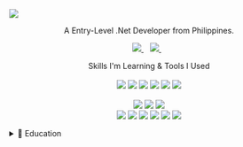 <img src="https://github.com/ceddvy/ceddvy/assets/104047170/cfed48d5-8f83-48ac-b9de-8797fb45c0aa"/>


<p align='center'>
  A Entry-Level .Net Developer from Philippines.
</p>


<p align='center'>
  
  <a href="https://www.linkedin.com/in/john-cedric-bernardo/">
    <img src="https://img.shields.io/badge/linkedin-%230077B5.svg?&style=for-the-badge&logo=linkedin&logoColor=white" />
  </a>&nbsp;&nbsp;
  <a href="https://stackoverflow.com/users/15308835/ceddvy">
    <img src="https://img.shields.io/badge/Stack_Overflow-FE7A16?style=for-the-badge&logo=stack-overflow&logoColor=white" />
  </a>&nbsp;&nbsp;
<p>
  
<p align='center'>
  Skills I'm Learning & Tools I Used<br/><br/>
  
  <img src="https://img.shields.io/badge/C%2B%2B-00599C?style=for-the-badge&logo=c%2B%2B&logoColor=white" />
  <img src="https://img.shields.io/badge/C%23-239120?style=for-the-badge&logo=c-sharp&logoColor=white" />
  <img src="https://img.shields.io/badge/HTML5-E34F26?style=for-the-badge&logo=html5&logoColor=white" />
  <img src="https://img.shields.io/badge/CSS3-1572B6?style=for-the-badge&logo=css3&logoColor=white" />
  <img src="https://img.shields.io/badge/JavaScript-323330?style=for-the-badge&logo=javascript&logoColor=F7DF1E" /> 
  <img src="https://img.shields.io/badge/Xamarin-3498DB?style=for-the-badge&logo=xamarin&logoColor=white" /> <br/><br/>
  
  <img src="https://img.shields.io/badge/.NET-512BD4?style=for-the-badge&logo=dotnet&logoColor=white" />
  <img src="https://img.shields.io/badge/Bootstrap-563D7C?style=for-the-badge&logo=bootstrap&logoColor=white" /> 
  <img src="https://img.shields.io/badge/React-20232A?style=for-the-badge&logo=react&logoColor=61DAFB" /> <br/>
  
  <img src="https://img.shields.io/badge/Eclipse-2C2255?style=for-the-badge&logo=eclipse&logoColor=white" /> 
  <img src="https://img.shields.io/badge/sublime_text-%23575757.svg?&style=for-the-badge&logo=sublime-text&logoColor=important" /> 
  <img src="https://img.shields.io/badge/VSCode-0078D4?style=for-the-badge&logo=visual%20studio%20code&logoColor=white" /> 
  <img src="https://img.shields.io/badge/Visual_Studio-5C2D91?style=for-the-badge&logo=visual%20studio&logoColor=white" />
  <img src="https://img.shields.io/badge/Arduino-00979D?style=for-the-badge&logo=Arduino&logoColor=white" />
  <img src="https://img.shields.io/badge/GIT-E44C30?style=for-the-badge&logo=git&logoColor=white" />
  
<p>
  
 <details>
   <summary>📃 Education</summary>
   
   - **BS Computer Engineering** (2019-2023)\
   📍 **Rizal Technological University** - Mandaluyong, Philippines<br/>
   
   Learning Resources:
   
   <img src="https://img.shields.io/badge/Microsoft%20Academic-2D9FD9?style=for-the-badge&logo=Microsoft%20Academic&logoColor=white" />
   <img src="https://img.shields.io/badge/Udemy-EC5252?style=for-the-badge&logo=Udemy&logoColor=white" /><br\>
   
  Achievements:
   
   <a href="https://www.cloudskillsboost.google/public_profiles/7db256e7-8e62-497c-996f-31cbaecd2e1c">
      <img src="https://img.shields.io/badge/Google_Cloud-4285F4?style=for-the-badge&logo=google-cloud&logoColor=white" />
   </a>&nbsp;&nbsp;
   <a href="https://learn.microsoft.com/en-us/training/achievements/learn.wwl.build-web-pages-html-css-for-beginners.trophy?username=JohnCedricBernardo-1717&sharingId=60E4AD51F04675D0">
       <img src="https://img.shields.io/badge/Microsoft%20Academic-2D9FD9?style=for-the-badge&logo=Microsoft%20Academic&logoColor=white" />
   </a>&nbsp;&nbsp;
   
   
   
   
   
   

